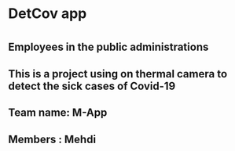 <h1> DetCov app <h1/>

<h2>Employees in the public administrations<h2 />
<h2>This is a project using on thermal camera to detect the sick cases of Covid-19<h2 /> 
<h2>Team name: M-App<h2 />
<h2>Members : Mehdi<h2 />
